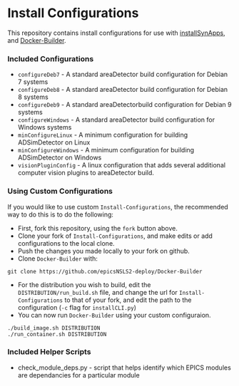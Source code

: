 # Install Configurations

This repository contains install configurations for use with [installSynApps](https://github.com/epicsNSLS2-deploy/installSynApps), and [Docker-Builder](https://github.com/epicsNSLS2-deploy/Docker-Builder).

### Included Configurations

* `configureDeb7` - A standard areaDetector build configuration for Debian 7 systems
* `configureDeb8` - A standard areaDetector build configuration for Debian 8 systems
* `configureDeb9` - A standard areaDetectorbuild configuration for Debian 9 systems
* `configureWindows` - A standard areaDetector build configuration for Windows systems
* `minConfigureLinux` - A minimum configuration for building ADSimDetector on Linux
* `minConfigureWindows` - A minimum configuration for building ADSimDetector on Windows
* `visionPluginConfig` - A linux configuration that adds several additional computer vision plugins to areaDetector build.

### Using Custom Configurations

If you would like to use custom `Install-Configurations`, the recommended way to do this is to do the following:

* First, fork this repository, using the `fork` button above.
* Clone your fork of `Install-Configurations`, and make edits or add configurations to the local clone.
* Push the changes you made locally to your fork on github.
* Clone `Docker-Builder` with:
```
git clone https://github.com/epicsNSLS2-deploy/Docker-Builder
```
* For the distribution you wish to build, edit the `DISTRIBUTION/run_build.sh` file, and change the url for `Install-Configurations` to that of your fork, and edit the path to the configuration (`-c` flag for `installCLI.py`)
* You can now run `Docker-Builder` using your custom configuraion.
```
./build_image.sh DISTRIBUTION
./run_container.sh DISTRIBUTION
```

### Included Helper Scripts

* check_module_deps.py - script that helps identify which EPICS modules are dependancies for a particular module
